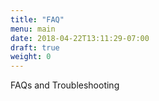 ```yaml
---
title: "FAQ"
menu: main
date: 2018-04-22T13:11:29-07:00
draft: true
weight: 0
---
```


FAQs and Troubleshooting